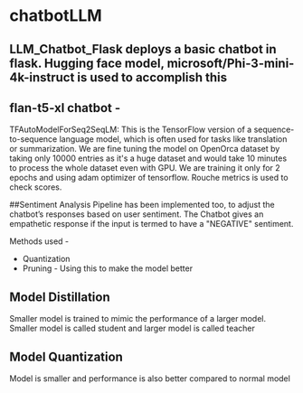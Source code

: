 # chatbotLLM

## LLM_Chatbot_Flask deploys a basic chatbot in flask. Hugging face model, microsoft/Phi-3-mini-4k-instruct is used to accomplish this

## flan-t5-xl chatbot - 

TFAutoModelForSeq2SeqLM: This is the TensorFlow version of a sequence-to-sequence language model, which is often used for tasks like translation or summarization. We are fine tuning the model on OpenOrca dataset by taking only 10000 entries as it's a huge dataset and would take 10 minutes to process the whole dataset even with GPU. We are training it only for 2 epochs and using adam optimizer of tensorflow. Rouche metrics is used to check scores.


##Sentiment Analysis Pipeline 
has been implemented too, to adjust the chatbot’s responses based on user sentiment. The Chatbot gives an empathetic response if the input is termed to have a "NEGATIVE" sentiment.

Methods used -
- Quantization
- Pruning - Using this to make the model better

## Model Distillation

Smaller model is trained to mimic the performance of a larger model. Smaller model is called student and larger model is called teacher



## Model Quantization

Model is smaller and performance is also better compared to normal model
